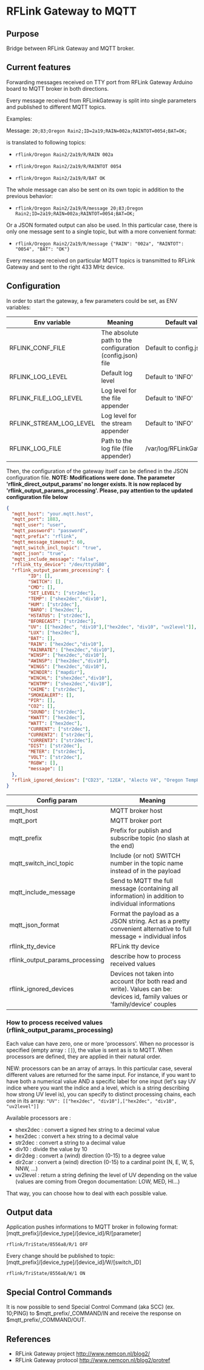 # RFLink Gateway to MQTT

## Purpose

Bridge between RFLink Gateway and MQTT broker.

## Current features

Forwarding messages received on TTY port from RFLink Gateway Arduino board
to MQTT broker in both directions.

Every message received from RFLinkGateway is split into single parameters
and published to different MQTT topics.

Examples:

Message:
`20;83;Oregon Rain2;ID=2a19;RAIN=002a;RAINTOT=0054;BAT=OK;`

is translated to following topics:

- `rflink/Oregon Rain2/2a19/R/RAIN 002a`

- `rflink/Oregon Rain2/2a19/R/RAINTOT 0054`

- `rflink/Oregon Rain2/2a19/R/BAT OK`

The whole message can also be sent on its own topic in addition to the previous behavior:

- `rflink/Oregon Rain2/2a19/R/message 20;83;Oregon Rain2;ID=2a19;RAIN=002a;RAINTOT=0054;BAT=OK;`

Or a JSON formated output can also be used. In this particular case, there is only one message sent to a single topic, but with a more convenient format:

- `rflink/Oregon Rain2/2a19/R/message {"RAIN": "002a", "RAINTOT": "0054", "BAT": "OK"}`

Every message received on particular MQTT topics is transmitted to
RFLink Gateway and sent to the right 433 MHz device.

## Configuration

In order to start the gateway, a few parameters could be set, as ENV variables:

Env variable | Meaning | Default value
-------------|---------|---------
| RFLINK_CONF_FILE | The absolute path to the configuration (config.json) file | Default to config.json |
| RFLINK_LOG_LEVEL | Default log level | Default to 'INFO' |
| RFLINK_FILE_LOG_LEVEL | Log level for the file appender | Default to 'INFO' |
| RFLINK_STREAM_LOG_LEVEL | Log level for the stream appender | Default to 'INFO' |
| RFLINK_LOG_FILE | Path to the log file (file appender) | /var/log/RFLinkGateway.log |


Then, the configuration of the gateway itself can be defined in the JSON configuration file.
**NOTE: Modifications were done. The parameter 'rflink_direct_output_params' no longer exists. It is now replaced by 'rflink_output_params_processing'. Please, pay attention to the updated configuration file below**

```json
{
  "mqtt_host": "your.mqtt.host",
  "mqtt_port": 1883,
  "mqtt_user": "user",
  "mqtt_password": "password",
  "mqtt_prefix": "rflink",
  "mqtt_message_timeout": 60,
  "mqtt_switch_incl_topic": "true",
  "mqtt_json": "true",
  "mqtt_include_message": "false",  
  "rflink_tty_device": "/dev/ttyUSB0",
  "rflink_output_params_processing": {
        "ID": [],
        "SWITCH": [],
        "CMD": [],
        "SET_LEVEL": ["str2dec"],
        "TEMP": ["shex2dec","div10"],
        "HUM": ["str2dec"],
        "BARO": ["hex2dec"],
        "HSTATUS": ["str2dec"],
        "BFORECAST": ["str2dec"],
        "UV": [["hex2dec", "div10"],["hex2dec", "div10", "uv2level"]],
        "LUX": ["hex2dec"],
        "BAT": [],
        "RAIN": ["hex2dec","div10"],
        "RAINRATE": ["hex2dec","div10"],
        "WINSP": ["hex2dec","div10"],
        "AWINSP": ["hex2dec","div10"],
        "WINGS": ["hex2dec","div10"],
        "WINDIR": ["mapdir"],
        "WINCHL": ["shex2dec","div10"],
        "WINTMP": ["shex2dec","div10"],
        "CHIME": ["str2dec"],
        "SMOKEALERT": [],
        "PIR": [],
        "CO2": [],
        "SOUND": ["str2dec"],
        "KWATT": ["hex2dec"],
        "WATT": ["hex2dec"],
        "CURRENT": ["str2dec"],
        "CURRENT2": ["str2dec"],
        "CURRENT3": ["str2dec"],
        "DIST": ["str2dec"],
        "METER": ["str2dec"],
        "VOLT": ["str2dec"],
        "RGBW": [],
        "message": []
  },
  "rflink_ignored_devices": ["CD23", "12EA", "Alecto V4", "Oregon TempHygro/328AB"]
}
```

Config param | Meaning
-------------|---------
| mqtt_host | MQTT broker host |
| mqtt_port | MQTT broker port |
| mqtt_prefix | Prefix for publish and subscribe topic (no slash at the end) |
| mqtt_switch_incl_topic | Include (or not) SWITCH number in the topic name instead of in the payload |
| mqtt_include_message | Send to MQTT the full message (containing all information) in addition to individual informations |
| mqtt_json_format | Format the payload as a JSON string. Act as a pretty convenient alternative to full message + individual infos |
| rflink_tty_device | RFLink tty device |
| rflink_output_params_processing | describe how to process received values |
| rflink_ignored_devices | Devices not taken into account (for both read and write). Values can be: devices id, family values or 'family/device' couples |

### How to process received values (rflink_output_params_processing)

Each value can have zero, one or more 'processors'.
When no processor is specified (empty array : ```[]```), the value is sent as is to MQTT.
When processors are defined, they are applied in their natural order.

NEW: processors can be an array of arrays. In this particular case, several different values are returned for the same input. For instance, if you want to have both a numerical value AND a specific label for one input (let's say UV indice where you want the indice and a level, which is a string describing how strong UV level is), you can specify to distinct processing chains, each one in its array: ```"UV": [["hex2dec", "div10"],["hex2dec", "div10", "uv2level"]]```

Available processors are :

* shex2dec : convert a signed hex string to a decimal value
* hex2dec : convert a hex string to a decimal value
* str2dec : convert a string to a decimal value
* div10 : divide the value by 10
* dir2deg : convert a (wind) direction (0-15) to a degree value
* dir2car : convert a (wind) direction (0-15) to a cardinal point (N, E, W, S, NNW, ...)
* uv2level : return a string defining the level of UV depending on the value (values are coming from Oregon documentation: LOW, MED, HI...)

That way, you can choose how to deal with each possible value.

## Output data

Application pushes informations to MQTT broker in following format:
[mqtt_prefix]/[device_type]/[device_id]/R/[parameter]

`rflink/TriState/8556a8/R/1 OFF`

Every change should be published to topic:
[mqtt_prefix]/[device_type]/[device_id]/W/[switch_ID]

`rflink/TriState/8556a8/W/1 ON`


## Special Control Commands

It is now possible to send Special Control Command (aka SCC) (ex. 10;PING) to $mqtt_prefix/_COMMAND/IN and receive the response on $mqtt_prefix/_COMMAND/OUT.


## References

- RFLink Gateway project http://www.nemcon.nl/blog2/
- RFLink Gateway protocol http://www.nemcon.nl/blog2/protref
